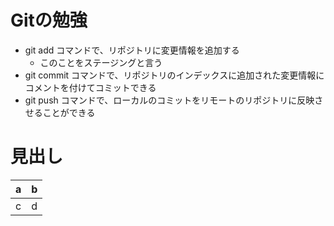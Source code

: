 # Gitの勉強
* git add コマンドで、リポジトリに変更情報を追加する
    * このことをステージングと言う
* git commit コマンドで、リポジトリのインデックスに追加された変更情報にコメントを付けてコミットできる
* git push コマンドで、ローカルのコミットをリモートのリポジトリに反映させることができる

# 見出し
|a|b|
|---|---|
|c|d|
